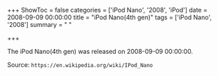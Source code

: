 +++
ShowToc = false
categories = ['iPod Nano', '2008', 'iPod']
date = 2008-09-09 00:00:00
title = "iPod Nano(4th gen)"
tags = ['iPod Nano', '2008']
summary = " "

+++

The iPod Nano(4th gen) was released on 2008-09-09 00:00:00.

Source: `https://en.wikipedia.org/wiki/IPod_Nano`
